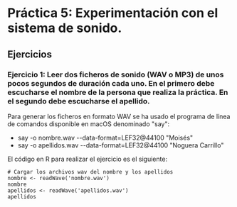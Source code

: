 # Práctica 5: Experimentación con el sistema de sonido.
## Ejercicios
### Ejercicio 1: Leer dos ficheros de sonido (WAV o MP3) de unos pocos segundos de duración cada uno. En el primero debe escucharse el nombre de la persona que realiza la práctica. En el segundo debe escucharse el apellido.

Para generar los ficheros en formato WAV se ha usado el programa de línea de comandos disponible
en macOS denominado "say":
- say -o nombre.wav --data-format=LEF32@44100 "Moisés"
- say -o apellidos.wav --data-format=LEF32@44100 "Noguera Carrillo"

El código en R para realizar el ejercicio es el siguiente:

```
# Cargar los archivos wav del nombre y los apellidos
nombre <- readWave('nombre.wav')
nombre
apellidos <- readWave('apellidos.wav')
apellidos
```